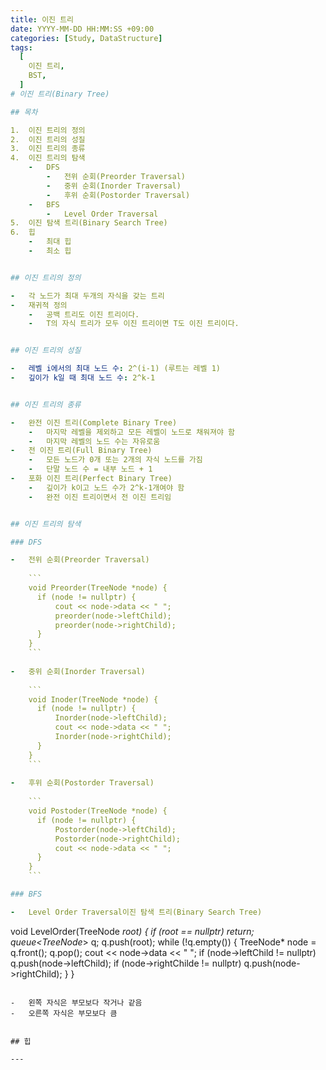 ```yaml
---
title: 이진 트리
date: YYYY-MM-DD HH:MM:SS +09:00
categories: [Study, DataStructure]
tags:
  [
    이진 트리,
    BST,
  ]
# 이진 트리(Binary Tree)

## 목차

1.  이진 트리의 정의
2.  이진 트리의 성질
3.  이진 트리의 종류
4.  이진 트리의 탐색
    -   DFS
        -   전위 순회(Preorder Traversal)
        -   중위 순회(Inorder Traversal)
        -   후위 순회(Postorder Traversal)
    -   BFS
        -   Level Order Traversal
5.  이진 탐색 트리(Binary Search Tree)
6.  힙
    -   최대 힙
    -   최소 힙


## 이진 트리의 정의

-   각 노드가 최대 두개의 자식을 갖는 트리
-   재귀적 정의
    -   공백 트리도 이진 트리이다.
    -   T의 자식 트리가 모두 이진 트리이면 T도 이진 트리이다.


## 이진 트리의 성질

-   레벨 i에서의 최대 노드 수: 2^(i-1) (루트는 레벨 1)
-   깊이가 k일 때 최대 노드 수: 2^k-1


## 이진 트리의 종류

-   완전 이진 트리(Complete Binary Tree)
    -   마지막 레벨을 제외하고 모든 레벨이 노드로 채워져야 함
    -   마지막 레벨의 노드 수는 자유로움
-   전 이진 트리(Full Binary Tree)
    -   모든 노드가 0개 또는 2개의 자식 노드를 가짐
    -   단말 노드 수 = 내부 노드 + 1
-   포화 이진 트리(Perfect Binary Tree)
    -   깊이가 k이고 노드 수가 2^k-1개여야 함
    -   완전 이진 트리이면서 전 이진 트리임


## 이진 트리의 탐색

### DFS

-   전위 순회(Preorder Traversal)
    
    ```
    void Preorder(TreeNode *node) { 
      if (node != nullptr) { 
          cout << node->data << " "; 
          preorder(node->leftChild); 
          preorder(node->rightChild); 
      } 
    }
    ```
    
-   중위 순회(Inorder Traversal)
    
    ```
    void Inoder(TreeNode *node) { 
      if (node != nullptr) { 
          Inorder(node->leftChild); 
          cout << node->data << " "; 
          Inorder(node->rightChild); 
      } 
    }
    ```
    
-   후위 순회(Postorder Traversal)
    
    ```
    void Postoder(TreeNode *node) { 
      if (node != nullptr) { 
          Postorder(node->leftChild); 
          Postorder(node->rightChild); 
          cout << node->data << " "; 
      } 
    }
    ```

### BFS

-   Level Order Traversal이진 탐색 트리(Binary Search Tree)
```
void LevelOrder(TreeNode *root) { 
   	if (root == nullptr) return; 
   	queue<TreeNode*> q; 
   	q.push(root); 
   	while (!q.empty()) { 
       	TreeNode* node = q.front(); q.pop(); 
       	cout << node->data << " "; 
       	if (node->leftChild != nullptr) q.push(node->leftChild); 
       	if (node->rightChilde != nullptr) q.push(node->rightChild); 
   	}
}
```

-   왼쪽 자식은 부모보다 작거나 같음
-   오른쪽 자식은 부모보다 큼


## 힙

---
```

